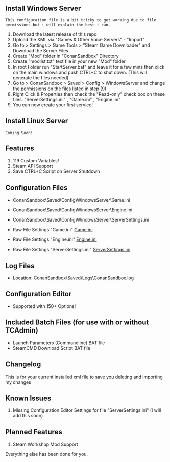 ## Install Windows Server

```
This configuration file is a bit tricky to get working due to file permissions but i will explain the best i can.
```

1. Download the latest release of this repo
2. Upload the XML via "Games & Other Voice Servers" - "Import"
3. Go to > Settings > Game Tools > "Steam Game Downloader" and Download the Server Files
4. Create "Mod" folder in "ConanSandbox" Directory
5. Create "modlist.txt" text file in your new "Mod" folder
6. In root Folder run "StartServer.bat" and leave it for a few mins then click on the main windows and push CTRL+C to shut down. 
(This will generate the files needed)
7. Go to > ConanSandbox > Saved > Config > WindowsServer and change the permissions on the files listed in step (9)
8. Right Click & Properties then check the "Read-only" check box on these files. "ServerSettings.ini" , "Game.ini" , "Engine.ini"
9. You can now create your first service!


## Install Linux Server

```
Coming Soon!
```

## Features

1. 119 Custom Variables!
2. Steam API Support
3. Save CTRL+C Script on Server Shutdown


## Configuration Files

* ConanSandbox\Saved\Config\WindowsServer\Game.ini
* ConanSandbox\Saved\Config\WindowsServer\Engine.ini
* ConanSandbox\Saved\Config\WindowsServer\ServerSettings.ini

* Raw File Settings "Game.ini" [Game.ini](https://github.com/MrBrit-TCAdmin-Game-Configs/TCAdmin-v2/blob/master/Conan-Exiles-Windows/WindowsServer/Game.ini)
* Raw File Settings "Engine.ini" [Engine.ini](https://github.com/MrBrit-TCAdmin-Game-Configs/TCAdmin-v2/blob/master/Conan-Exiles-Windows/WindowsServer/Engine.ini)
* Raw File Settings "ServerSettings.ini" [ServerSettings.ini](https://github.com/MrBrit-TCAdmin-Game-Configs/TCAdmin-v2/blob/master/Conan-Exiles-Windows/WindowsServer/ServerSettings.ini)


## Log Files

* Location: ConanSandbox\Saved\Logs\ConanSandbox.log


## Configuration Editor

* Supported with 150+ Options!


## Included Batch Files (for use with or without TCAdmin)

* Launch Parameters (Commandline) BAT file
* SteamCMD Download Script BAT file


## Changelog

This is for your current installed xml file to save you deleting and importing my changes


## Known Issues

1. Missing Configuration Editor Settings for file "ServerSettings.ini" (I will add this soon)


## Planned Features

1. Steam Workshop Mod Support

Everything else has been done for you.